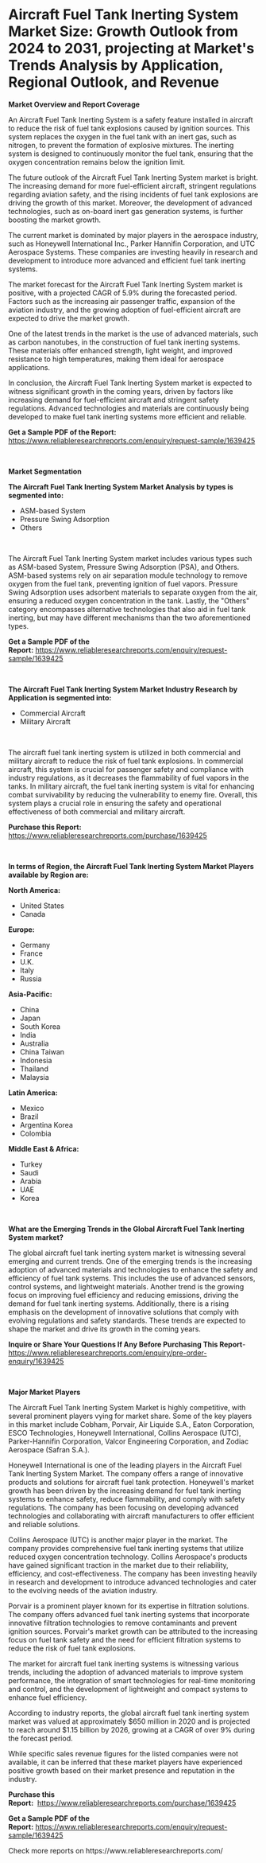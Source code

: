 <p><h1>Aircraft Fuel Tank Inerting System Market Size: Growth Outlook from 2024 to 2031, projecting at Market's Trends Analysis by Application, Regional Outlook, and Revenue</h1></p><p><strong>Market Overview and Report Coverage</strong></p>
<p><p>An Aircraft Fuel Tank Inerting System is a safety feature installed in aircraft to reduce the risk of fuel tank explosions caused by ignition sources. This system replaces the oxygen in the fuel tank with an inert gas, such as nitrogen, to prevent the formation of explosive mixtures. The inerting system is designed to continuously monitor the fuel tank, ensuring that the oxygen concentration remains below the ignition limit.</p><p>The future outlook of the Aircraft Fuel Tank Inerting System market is bright. The increasing demand for more fuel-efficient aircraft, stringent regulations regarding aviation safety, and the rising incidents of fuel tank explosions are driving the growth of this market. Moreover, the development of advanced technologies, such as on-board inert gas generation systems, is further boosting the market growth.</p><p>The current market is dominated by major players in the aerospace industry, such as Honeywell International Inc., Parker Hannifin Corporation, and UTC Aerospace Systems. These companies are investing heavily in research and development to introduce more advanced and efficient fuel tank inerting systems.</p><p>The market forecast for the Aircraft Fuel Tank Inerting System market is positive, with a projected CAGR of 5.9% during the forecasted period. Factors such as the increasing air passenger traffic, expansion of the aviation industry, and the growing adoption of fuel-efficient aircraft are expected to drive the market growth.</p><p>One of the latest trends in the market is the use of advanced materials, such as carbon nanotubes, in the construction of fuel tank inerting systems. These materials offer enhanced strength, light weight, and improved resistance to high temperatures, making them ideal for aerospace applications.</p><p>In conclusion, the Aircraft Fuel Tank Inerting System market is expected to witness significant growth in the coming years, driven by factors like increasing demand for fuel-efficient aircraft and stringent safety regulations. Advanced technologies and materials are continuously being developed to make fuel tank inerting systems more efficient and reliable.</p></p>
<p><strong>Get a Sample PDF of the Report:</strong> <a href="https://www.reliableresearchreports.com/enquiry/request-sample/1639425">https://www.reliableresearchreports.com/enquiry/request-sample/1639425</a></p>
<p>&nbsp;</p>
<p><strong>Market Segmentation</strong></p>
<p><strong>The Aircraft Fuel Tank Inerting System Market Analysis by types is segmented into:</strong></p>
<p><ul><li>ASM-based System</li><li>Pressure Swing Adsorption</li><li>Others</li></ul></p>
<p>&nbsp;</p>
<p><p>The Aircraft Fuel Tank Inerting System market includes various types such as ASM-based System, Pressure Swing Adsorption (PSA), and Others. ASM-based systems rely on air separation module technology to remove oxygen from the fuel tank, preventing ignition of fuel vapors. Pressure Swing Adsorption uses adsorbent materials to separate oxygen from the air, ensuring a reduced oxygen concentration in the tank. Lastly, the "Others" category encompasses alternative technologies that also aid in fuel tank inerting, but may have different mechanisms than the two aforementioned types.</p></p>
<p><strong>Get a Sample PDF of the Report:</strong>&nbsp;<a href="https://www.reliableresearchreports.com/enquiry/request-sample/1639425">https://www.reliableresearchreports.com/enquiry/request-sample/1639425</a></p>
<p>&nbsp;</p>
<p><strong>The Aircraft Fuel Tank Inerting System Market Industry Research by Application is segmented into:</strong></p>
<p><ul><li>Commercial Aircraft</li><li>Military Aircraft</li></ul></p>
<p>&nbsp;</p>
<p><p>The aircraft fuel tank inerting system is utilized in both commercial and military aircraft to reduce the risk of fuel tank explosions. In commercial aircraft, this system is crucial for passenger safety and compliance with industry regulations, as it decreases the flammability of fuel vapors in the tanks. In military aircraft, the fuel tank inerting system is vital for enhancing combat survivability by reducing the vulnerability to enemy fire. Overall, this system plays a crucial role in ensuring the safety and operational effectiveness of both commercial and military aircraft.</p></p>
<p><strong>Purchase this Report:</strong>&nbsp; <a href="https://www.reliableresearchreports.com/purchase/1639425">https://www.reliableresearchreports.com/purchase/1639425</a></p>
<p>&nbsp;</p>
<p><strong>In terms of Region, the Aircraft Fuel Tank Inerting System Market Players available by Region are:</strong></p>
<p>
    <p> <strong> North America: </strong>
        <ul>
            <li>United States</li>
            <li>Canada</li>
        </ul>
        </p> 
    <p> <strong> Europe: </strong>
        <ul>
            <li>Germany</li>
            <li>France</li>
            <li>U.K.</li>
            <li>Italy</li>
            <li>Russia</li>
        </ul>
        </p> 
    <p> <strong> Asia-Pacific: </strong>
        <ul>
            <li>China</li>
            <li>Japan</li>
            <li>South Korea</li>
            <li>India</li>
            <li>Australia</li>
            <li>China Taiwan</li>
            <li>Indonesia</li>
            <li>Thailand</li>
            <li>Malaysia</li>
        </ul>
        </p> 
    <p> <strong> Latin America: </strong>
        <ul>
            <li>Mexico</li>
            <li>Brazil</li>
            <li>Argentina Korea</li>
            <li>Colombia</li>
        </ul>
        </p> 
    <p> <strong> Middle East & Africa: </strong>
        <ul>
            <li>Turkey</li>
            <li>Saudi</li>
            <li>Arabia</li>
            <li>UAE</li>
            <li>Korea</li>
        </ul>
    </p>
    </p>
<p>&nbsp;</p>
<p><strong>What are the Emerging Trends in the Global Aircraft Fuel Tank Inerting System market?</strong></p>
<p><p>The global aircraft fuel tank inerting system market is witnessing several emerging and current trends. One of the emerging trends is the increasing adoption of advanced materials and technologies to enhance the safety and efficiency of fuel tank systems. This includes the use of advanced sensors, control systems, and lightweight materials. Another trend is the growing focus on improving fuel efficiency and reducing emissions, driving the demand for fuel tank inerting systems. Additionally, there is a rising emphasis on the development of innovative solutions that comply with evolving regulations and safety standards. These trends are expected to shape the market and drive its growth in the coming years.</p></p>
<p><strong>Inquire or Share Your Questions If Any Before Purchasing This Report</strong>- <a href="https://www.reliableresearchreports.com/enquiry/pre-order-enquiry/1639425">https://www.reliableresearchreports.com/enquiry/pre-order-enquiry/1639425</a></p>
<p>&nbsp;</p>
<p><strong>Major Market Players</strong></p>
<p><p>The Aircraft Fuel Tank Inerting System Market is highly competitive, with several prominent players vying for market share. Some of the key players in this market include Cobham, Porvair, Air Liquide S.A., Eaton Corporation, ESCO Technologies, Honeywell International, Collins Aerospace (UTC), Parker-Hannifin Corporation, Valcor Engineering Corporation, and Zodiac Aerospace (Safran S.A.).</p><p>Honeywell International is one of the leading players in the Aircraft Fuel Tank Inerting System Market. The company offers a range of innovative products and solutions for aircraft fuel tank protection. Honeywell's market growth has been driven by the increasing demand for fuel tank inerting systems to enhance safety, reduce flammability, and comply with safety regulations. The company has been focusing on developing advanced technologies and collaborating with aircraft manufacturers to offer efficient and reliable solutions.</p><p>Collins Aerospace (UTC) is another major player in the market. The company provides comprehensive fuel tank inerting systems that utilize reduced oxygen concentration technology. Collins Aerospace's products have gained significant traction in the market due to their reliability, efficiency, and cost-effectiveness. The company has been investing heavily in research and development to introduce advanced technologies and cater to the evolving needs of the aviation industry.</p><p>Porvair is a prominent player known for its expertise in filtration solutions. The company offers advanced fuel tank inerting systems that incorporate innovative filtration technologies to remove contaminants and prevent ignition sources. Porvair's market growth can be attributed to the increasing focus on fuel tank safety and the need for efficient filtration systems to reduce the risk of fuel tank explosions.</p><p>The market for aircraft fuel tank inerting systems is witnessing various trends, including the adoption of advanced materials to improve system performance, the integration of smart technologies for real-time monitoring and control, and the development of lightweight and compact systems to enhance fuel efficiency.</p><p>According to industry reports, the global aircraft fuel tank inerting system market was valued at approximately $650 million in 2020 and is projected to reach around $1.15 billion by 2026, growing at a CAGR of over 9% during the forecast period.</p><p>While specific sales revenue figures for the listed companies were not available, it can be inferred that these market players have experienced positive growth based on their market presence and reputation in the industry.</p></p>
<p><strong>Purchase this Report:</strong>&nbsp;&nbsp;<a href="https://www.reliableresearchreports.com/purchase/1639425">https://www.reliableresearchreports.com/purchase/1639425</a></p>
<p></p>
<p><strong>Get a Sample PDF of the Report:</strong>&nbsp;<a href="https://www.reliableresearchreports.com/enquiry/request-sample/1639425">https://www.reliableresearchreports.com/enquiry/request-sample/1639425</a></p>
<p>Check more reports on https://www.reliableresearchreports.com/</p>